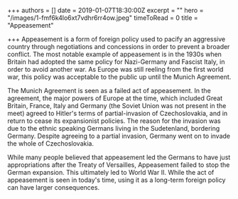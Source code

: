 +++
authors = []
date = 2019-01-07T18:30:00Z
excerpt = ""
hero = "/images/1-fmf6k4lo6xt7vdhr6rr4ow.jpeg"
timeToRead = 0
title = "Appeasement"

+++
Appeasement is a form of foreign policy used to pacify an aggressive country through negotiations and concessions in order to prevent a broader conflict. The most notable example of appeasement is in the 1930s when Britain had adopted the same policy for Nazi-Germany and Fascist Italy, in order to avoid another war. As Europe was still reeling from the first world war, this policy was acceptable to the public up until the Munich Agreement.

The Munich Agreement is seen as a failed act of appeasement. In the agreement, the major powers of Europe at the time, which included Great Britain, France, Italy and Germany (the Soviet Union was not present in the meet) agreed to Hitler's terms of partial-invasion of Czechoslovakia, and in return to cease its expansionist policies. The reason for the invasion was due to the ethnic speaking Germans living in the Sudetenland, bordering Germany. Despite agreeing to a partial invasion, Germany went on to invade the whole of Czechoslovakia.

While many people believed that appeasement led the Germans to have just appropriations after the Treaty of Versailles, Appeasement failed to stop the German expansion. This ultimately led to World War II. While the act of appeasement is seen in today's time, using it as a long-term foreign policy can have larger consequences.